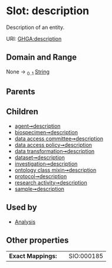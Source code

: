 
# Slot: description


Description of an entity.

URI: [GHGA:description](https://w3id.org/GHGA/description)


## Domain and Range

None &#8594;  <sub>0..1</sub> [String](types/String.md)

## Parents


## Children

 *  [agent➞description](agent_description.md)
 *  [biospecimen➞description](biospecimen_description.md)
 *  [data access committee➞description](data_access_committee_description.md)
 *  [data access policy➞description](data_access_policy_description.md)
 *  [data transformation➞description](data_transformation_description.md)
 *  [dataset➞description](dataset_description.md)
 *  [investigation➞description](investigation_description.md)
 *  [ontology class mixin➞description](ontology_class_mixin_description.md)
 *  [protocol➞description](protocol_description.md)
 *  [research activity➞description](research_activity_description.md)
 *  [sample➞description](sample_description.md)

## Used by

 * [Analysis](Analysis.md)

## Other properties

|  |  |  |
| --- | --- | --- |
| **Exact Mappings:** | | SIO:000185 |

